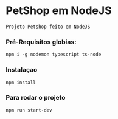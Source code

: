 # PetShop em NodeJS
    Projeto Petshop feito em NodeJS

### Pré-Requisitos globias:
`npm i -g nodemon typescript ts-node`

### Instalaçao
`npm install`

### Para rodar o projeto
`npm run start-dev`